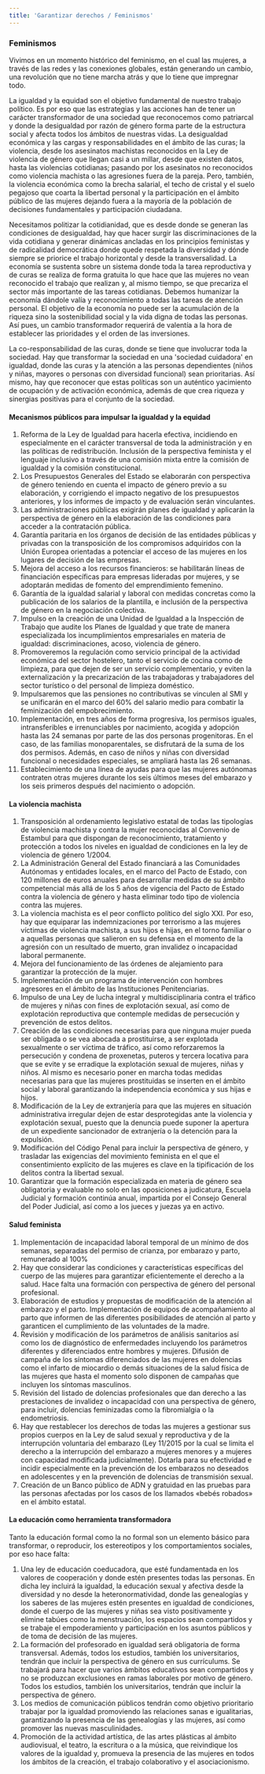 ```yaml
---
title: 'Garantizar derechos / Feminismos'
---
```


### Feminismos

Vivimos en un momento histórico del feminismo, en el cual las mujeres, a través de las redes y las conexiones globales, están generando un cambio, una revolución que no tiene marcha atrás y que lo tiene que impregnar todo.

La igualdad y la equidad son el objetivo fundamental de nuestro trabajo político. Es por eso que las estrategias y las acciones han de tener un carácter transformador de una sociedad que reconocemos como patriarcal y donde la desigualdad por razón de género forma parte de la estructura social y afecta todos los ámbitos de nuestras vidas. La desigualdad económica y las cargas y responsabilidades en el ámbito de las curas; la violencia, desde los asesinatos machistas reconocidos en la Ley de violencia de género que llegan casi a un millar, desde que existen datos, hasta las violencias cotidianas; pasando por los asesinatos no reconocidos como violencia machista o las agresiones fuera de la pareja. Pero, también, la violencia económica como la brecha salarial, el techo de cristal y el suelo pegajoso que coarta la libertad personal y la participación en el ámbito público de las mujeres dejando fuera a la mayoría de la población de decisiones fundamentales y participación ciudadana.

Necesitamos politizar la cotidianidad, que es desde donde se generan las condiciones de desigualdad, hay que hacer surgir las discriminaciones de la vida cotidiana y generar dinámicas ancladas en los principios feministas y de radicalidad democrática donde quede respetada la diversidad y dónde siempre se priorice el trabajo horizontal y desde la transversalidad. La economía se sustenta sobre un sistema donde toda la tarea reproductiva y de curas se realiza de forma gratuita lo que hace que las mujeres no vean reconocido el trabajo que realizan y, al mismo tiempo, se que precariza el sector más importante de las tareas cotidianas. Debemos humanizar la economía dándole valía y reconocimiento a todas las tareas de atención personal. El objetivo de la economía no puede ser la acumulación de la riqueza sino la sostenibilidad social y la vida digna de todas las personas. Así pues, un cambio transformador requerirá de valentía a la hora de establecer las prioridades y el orden de las inversiones.

La co-responsabilidad de las curas, donde se tiene que involucrar toda la sociedad. Hay que transformar la sociedad en una &#39;sociedad cuidadora&#39; en igualdad, donde las curas y la atención a las personas dependientes (niños y niñas, mayores o personas con diversidad funcional) sean prioritarias. Así mismo, hay que reconocer que estas políticas son un auténtico yacimiento de ocupación y de activación económica, además de que crea riqueza y   sinergias positivas para el conjunto de la sociedad.


#### Mecanismos públicos para impulsar la igualdad y la equidad

1. Reforma de la Ley de Igualdad para hacerla efectiva, incidiendo en especialmente en el carácter transversal de toda la administración y en las políticas de redistribución. Inclusión de la perspectiva feminista y el lenguaje inclusivo a través de una comisión mixta entre la comisión de igualdad y la comisión constitucional.
2. Los Presupuestos Generales del Estado se elaborarán con perspectiva de género teniendo en cuenta el impacto de género previo a su elaboración, y corrigiendo el impacto negativo de los presupuestos anteriores, y los informes de impacto y de evaluación serán vinculantes.
3. Las administraciones públicas exigirán planes de igualdad y aplicarán la perspectiva de género en la elaboración de las condiciones para acceder a la contratación pública.
4. Garantía paritaria en los órganos de decisión de las entidades públicas y privadas con la transposición de los compromisos adquiridos con la Unión Europea orientadas a potenciar el acceso de las mujeres en los lugares de decisión de las empresas.
5. Mejora del acceso a los recursos financieros: se habilitarán líneas de financiación específicas para empresas lideradas por mujeres, y se adoptarán medidas de fomento del emprendimiento femenino.
6. Garantía de la igualdad salarial y laboral con medidas concretas como la publicación de los salarios de la plantilla, e inclusión de la perspectiva de género en la negociación colectiva.
7. Impulso en la creación de una Unidad de Igualdad a la Inspección de Trabajo que audite los Planes de Igualdad y que trate de manera especializada los incumplimientos empresariales en materia de igualdad: discriminaciones, acoso, violencia de género.
8. Promoveremos la regulación como servicio principal de la actividad económica del sector hostelero, tanto el servicio de cocina como de limpieza, para que dejen de ser un servicio complementario, y eviten la externalización y la precarización de las trabajadoras y trabajadores del sector turístico o del personal de limpieza doméstico.
9. Impulsaremos que las pensiones no contributivas se vinculen al SMI y se unificarán en el marco del 60% del salario medio para combatir la feminización del empobrecimiento.
10. Implementación, en tres años de forma progresiva, los permisos iguales, intransferibles e irrenunciables por nacimiento, acogida y adopción hasta las 24 semanas por parte de las dos personas progenitoras. En el caso, de las familias monoparentales, se disfrutará de la suma de los dos permisos. Además, en caso de niños y niñas con diversidad funcional o necesidades especiales, se ampliará hasta las 26 semanas.
11. Establecimiento de una línea de ayudas para que las mujeres autónomas contraten otras mujeres durante los seis últimos meses del embarazo y los seis primeros después del nacimiento o adopción.

#### La violencia machista

1. Transposición al ordenamiento legislativo estatal de todas las tipologías de violencia machista y contra la mujer reconocidas al Convenio de Estambul para que dispongan de reconocimiento, tratamiento y protección a todos los niveles en igualdad de condiciones en la ley de violencia de género 1/2004.
2.  La Administración General del Estado financiará a las Comunidades Autónomas y entidades locales, en el marco del Pacto de Estado, con 120 millones de euros anuales para desarrollar medidas de su ámbito competencial más allá de los 5 años de vigencia del Pacto de Estado contra la violencia de género y hasta eliminar todo tipo de violencia contra las mujeres.
3. La violencia machista es el peor conflicto político del siglo XXI. Por eso, hay que equiparar las indemnizaciones por terrorismo a las mujeres víctimas de violencia machista, a sus hijos e hijas, en el torno familiar o a aquellas personas que salieron en su defensa en el momento de la agresión con un resultado de muerto, gran invalidez o incapacidad laboral permanente.
4. Mejora del funcionamiento de las órdenes de alejamiento para garantizar la protección de la mujer.
5. Implementación de un programa de intervención con hombres agresores en el ámbito de las Instituciones Penitenciarias.
6. Impulso de una Ley de lucha integral y multidisciplinaria contra el tráfico de mujeres y niñas con fines de explotación sexual, así como de explotación reproductiva que contemple medidas de persecución y prevención de estos delitos.
7. Creación de las condiciones necesarias para que ninguna mujer pueda ser obligada o se vea abocada a prostituirse, a ser explotada sexualmente o ser víctima de tráfico, así como reforzaremos la persecución y condena de proxenetas, puteros y tercera locativa para que se evite y se erradique la explotación sexual de mujeres, niñas y niños. Al mismo es necesario poner en marcha todas medidas necesarias para que las mujeres prostituidas se inserten en el ámbito social y laboral garantizando la independencia económica y sus hijas e hijos.
8. Modificación de la Ley de extranjería para que las mujeres en situación administrativa irregular dejen de estar desprotegidas ante la violencia y explotación sexual, puesto que la denuncia puede suponer la apertura de un expediente sancionador de extranjería o la detención para la expulsión.
9.  Modificación del Código Penal para incluir la perspectiva de género, y trasladar las exigencias del movimiento feminista en el que el consentimiento explícito de las mujeres es clave en la tipificación de los delitos contra la libertad sexual.
10. Garantizar que la formación especializada en materia de género sea obligatoria y evaluable no solo en las oposiciones a judicatura, Escuela Judicial y formación continúa anual, impartida por el Consejo General del Poder Judicial, así como a los jueces y juezas ya en activo.

#### Salud feminista

1. Implementación de incapacidad laboral temporal de un mínimo de dos semanas, separadas del permiso de crianza, por embarazo y parto, remunerado al 100%
2. Hay que considerar las condiciones y características específicas del cuerpo de las mujeres para garantizar eficientemente el derecho a la salud. Hace falta una formación con perspectiva de género del personal profesional.
3. Elaboración de estudios y propuestas de modificación de la atención al embarazo y el parto. Implementación de equipos de acompañamiento al parto que informen de las diferentes posibilidades de atención al parto y garanticen el cumplimiento de las voluntades de la madre.
4.  Revisión y modificación de los parámetros de análisis sanitarios así como los de diagnóstico de enfermedades incluyendo los parámetros diferentes y diferenciados entre hombres y mujeres. Difusión de campaña de los síntomas diferenciados de las mujeres en dolencias como el infarto de miocardio o demás situaciones de la salud física de las mujeres que hasta el momento solo disponen de campañas que incluyen los síntomas masculinos.
5.  Revisión del listado de dolencias profesionales que dan derecho a las prestaciones de invalidez o incapacidad con una perspectiva de género, para incluir, dolencias feminizadas como la fibromialgia o la endometriosis.
6. Hay que restablecer los derechos de todas las mujeres a gestionar sus propios cuerpos en la Ley de salud sexual y reproductiva y de la interrupción voluntaria del embarazo (Ley 11/2015 por la cual se limita el derecho a la interrupción del embarazo a mujeres menores y a mujeres con capacidad modificada judicialmente). Dotarla para su efectividad e incidir especialmente en la prevención de los embarazos no deseados en adolescentes y en la prevención de dolencias de transmisión sexual.
7.  Creación de un Banco público de ADN y gratuidad en las pruebas para las personas afectadas por los casos de los llamados «bebés robados» en el ámbito estatal.

#### La educación como herramienta transformadora

Tanto la educación formal como la no formal son un elemento básico para transformar, o reproducir, los estereotipos y los comportamientos sociales, por eso hace falta:

1.  Una ley de educación coeducadora, que esté fundamentada en los valores de cooperación y donde estén presentes todas las personas. En dicha ley incluirá la igualdad, la educación sexual y afectiva desde la diversidad y no desde la heteronormatividad, donde las genealogías y los saberes de las mujeres estén presentes en igualdad  de condiciones, donde el cuerpo de las mujeres y niñas sea visto positivamente y elimine tabúes como la menstruación, los espacios sean compartidos y se trabaje el empoderamiento y participación en los asuntos públicos y de toma de decisión de las mujeres.
2.   La formación del profesorado en igualdad será obligatoria de forma transversal. Además, todos los estudios, también los universitarios, tendrán que incluir la perspectiva de género en sus currículums. Se trabajará para hacer que varios ámbitos educativos sean compartidos y no se produzcan exclusiones en ramas laborales por motivo de género. Todos los estudios, también los universitarios, tendrán que incluir la perspectiva de género.
3.  Los medios de comunicación públicos tendrán como objetivo prioritario trabajar por la igualdad promoviendo las relaciones sanas e igualitarias, garantizando la presencia de las genealogías y las mujeres, así como promover las nuevas masculinidades.
4. Promoción de la actividad artística, de las artes plásticas al ámbito audiovisual, el teatro, la escritura o a la música, que reivindique los valores de la igualdad y, promueva la presencia de las mujeres en todos los ámbitos de la creación, el trabajo colaborativo y el asociacionismo.
